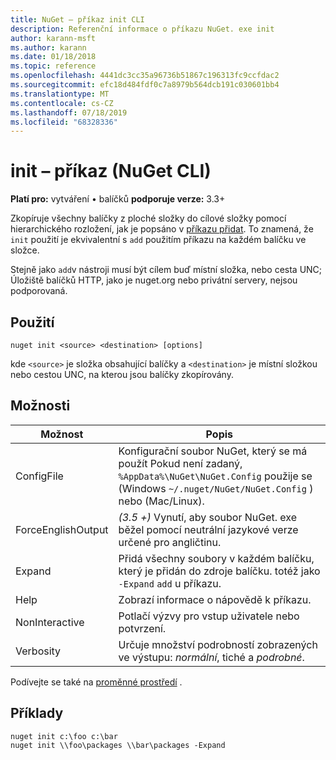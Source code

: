 ```yaml
---
title: NuGet – příkaz init CLI
description: Referenční informace o příkazu NuGet. exe init
author: karann-msft
ms.author: karann
ms.date: 01/18/2018
ms.topic: reference
ms.openlocfilehash: 4441dc3cc35a96736b51867c196313fc9ccfdac2
ms.sourcegitcommit: efc18d484fdf0c7a8979b564dcb191c030601bb4
ms.translationtype: MT
ms.contentlocale: cs-CZ
ms.lasthandoff: 07/18/2019
ms.locfileid: "68328336"
---
```

# <a name="init-command-nuget-cli"></a>init – příkaz (NuGet CLI)

**Platí pro:** vytváření &bullet; balíčků **podporuje verze:** 3.3+

Zkopíruje všechny balíčky z ploché složky do cílové složky pomocí hierarchického rozložení, jak je popsáno v [příkazu přidat](cli-ref-add.md). To znamená, že `init` použití je ekvivalentní s `add` použitím příkazu na každém balíčku ve složce.

Stejně jako `add`v nástroji musí být cílem buď místní složka, nebo cesta UNC; Úložiště balíčků HTTP, jako je nuget.org nebo privátní servery, nejsou podporovaná.

## <a name="usage"></a>Použití

```cli
nuget init <source> <destination> [options]
```

kde `<source>` je složka obsahující balíčky a `<destination>` je místní složkou nebo cestou UNC, na kterou jsou balíčky zkopírovány.

## <a name="options"></a>Možnosti

| Možnost | Popis |
| --- | --- |
| ConfigFile | Konfigurační soubor NuGet, který se má použít Pokud není zadaný, `%AppData%\NuGet\NuGet.Config` použije se (Windows `~/.nuget/NuGet/NuGet.Config` ) nebo (Mac/Linux).|
| ForceEnglishOutput | *(3.5 +)* Vynutí, aby soubor NuGet. exe běžel pomocí neutrální jazykové verze určené pro angličtinu. |
| Expand | Přidá všechny soubory v každém balíčku, který je přidán do zdroje balíčku. totéž jako `-Expand` `add` u příkazu. |
| Help | Zobrazí informace o nápovědě k příkazu. |
| NonInteractive | Potlačí výzvy pro vstup uživatele nebo potvrzení. |
| Verbosity | Určuje množství podrobností zobrazených ve výstupu: *normální*, tiché a *podrobné*. |

Podívejte se také na [proměnné prostředí](cli-ref-environment-variables.md) .

## <a name="examples"></a>Příklady

```cli
nuget init c:\foo c:\bar
nuget init \\foo\packages \\bar\packages -Expand
```
